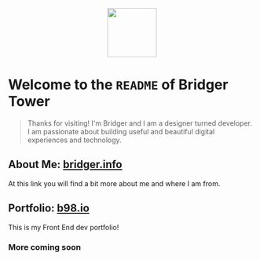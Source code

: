 <div id="header" align="center">
  <img src="https://media.giphy.com/media/gd2DrXjf4V0ZyxLVxY/giphy.gif" width="100"/>
</div>

# Welcome to the `README` of Bridger Tower

> Thanks for visiting! I'm Bridger and I am a designer turned developer. I am passionate about building useful and beautiful digital experiences and technology.

## About Me: [bridger.info](https://bridger.info)

At this link you will find a bit more about me and where I am from.

## Portfolio: [b98.io](https://b98.io)

This is my Front End dev portfolio!

### More coming soon

